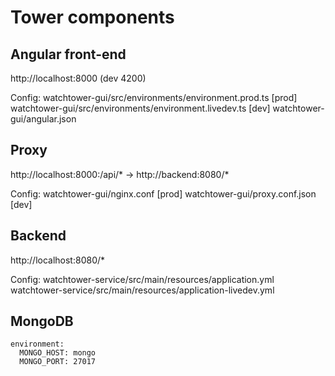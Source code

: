 # Tower components

## Angular front-end 

  http://localhost:8000 (dev 4200) 

  Config:
    watchtower-gui/src/environments/environment.prod.ts     [prod]
    watchtower-gui/src/environments/environment.livedev.ts  [dev]
    watchtower-gui/angular.json

## Proxy 

  http://localhost:8000:/api/* -> http://backend:8080/*  

  Config: 
    watchtower-gui/nginx.conf       [prod]
    watchtower-gui/proxy.conf.json  [dev]

## Backend

  http://localhost:8080/*  
  
  Config:
    watchtower-service/src/main/resources/application.yml
    watchtower-service/src/main/resources/application-livedev.yml

## MongoDB

    environment:
      MONGO_HOST: mongo
      MONGO_PORT: 27017
 